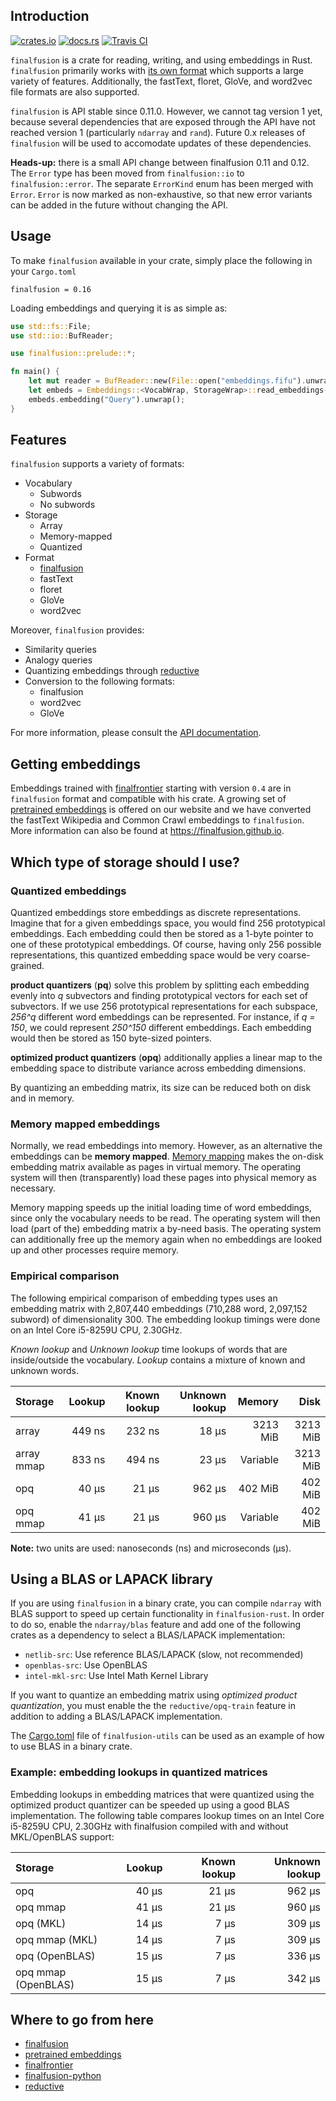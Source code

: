 ## Introduction

[![crates.io](https://img.shields.io/crates/v/finalfusion.svg)](https://crates.io/crates/finalfusion)
[![docs.rs](https://docs.rs/finalfusion/badge.svg)](https://docs.rs/finalfusion/)
[![Travis CI](https://img.shields.io/travis/finalfusion/finalfusion-rust.svg)](https://travis-ci.org/finalfusion/finalfusion-rust)

`finalfusion` is a crate for reading, writing, and using embeddings in Rust.
`finalfusion` primarily works with [its own
format](https://finalfusion.github.io/spec) which supports a large variety of
features. Additionally, the fastText, floret, GloVe, and word2vec file formats
are also supported.

`finalfusion` is API stable since 0.11.0. However, we cannot tag
version 1 yet, because several dependencies that are exposed through
the API have not reached version 1 (particularly `ndarray` and
`rand`). Future 0.x releases of `finalfusion` will be used to accomodate
updates of these dependencies.

**Heads-up:** there is a small API change between finalfusion 0.11 and
0.12. The `Error` type has been moved from `finalfusion::io` to
`finalfusion::error`. The separate `ErrorKind` enum has been merged
with `Error`. `Error` is now marked as non-exhaustive, so that new
error variants can be added in the future without changing the API.

## Usage

To make `finalfusion` available in your crate, simply place the following
in your `Cargo.toml`

~~~
finalfusion = 0.16
~~~

Loading embeddings and querying it is as simple as:

~~~Rust
use std::fs::File;
use std::io::BufReader;

use finalfusion::prelude::*;

fn main() {
    let mut reader = BufReader::new(File::open("embeddings.fifu").unwrap());
    let embeds = Embeddings::<VocabWrap, StorageWrap>::read_embeddings(&mut reader).unwrap();
    embeds.embedding("Query").unwrap();
}
~~~

## Features

`finalfusion` supports a variety of formats:

* Vocabulary
    * Subwords
    * No subwords
* Storage
    * Array
    * Memory-mapped
    * Quantized
* Format
    * [finalfusion](https://finalfusion.github.io/spec)
    * fastText
    * floret
    * GloVe
    * word2vec
    
Moreover, `finalfusion` provides: 

* Similarity queries
* Analogy queries
* Quantizing embeddings through [reductive](https://github.com/finalfusion/reductive)
* Conversion to the following formats:
    * finalfusion
    * word2vec
    * GloVe

For more information, please consult the [API documentation](http://docs.rs/finalfusion/).

## Getting embeddings

Embeddings trained with [finalfrontier](https://finalfusion.github.io/finalfrontier) starting
with version `0.4` are in `finalfusion` format and compatible with his crate. A growing set
of [pretrained embeddings](https://finalfusion.github.io/pretrained) is offered on our website
and we have converted the fastText Wikipedia and Common Crawl embeddings to `finalfusion`.
More information can also be found at https://finalfusion.github.io.

## Which type of storage should I use?

### Quantized embeddings

Quantized embeddings store embeddings as discrete
representations. Imagine that for a given embeddings space, you would
find 256 prototypical embeddings. Each embedding could then be stored
as a 1-byte pointer to one of these prototypical embeddings. Of
course, having only 256 possible representations, this quantized
embedding space would be very coarse-grained.

**product quantizers** (**pq**) solve this problem by splitting each
embedding evenly into *q* subvectors and finding prototypical vectors
for each set of subvectors. If we use 256 prototypical representations
for each subspace, *256^q* different word embeddings can be
represented. For instance, if *q = 150*, we could represent *250^150*
different embeddings. Each embedding would then be stored as 150
byte-sized pointers.

**optimized product quantizers** (**opq**) additionally applies a
linear map to the embedding space to distribute variance across
embedding dimensions.

By quantizing an embedding matrix, its size can be reduced both on
disk and in memory.

### Memory mapped embeddings

Normally, we read embeddings into memory. However, as an alternative
the embeddings can be **memory mapped**. [Memory
mapping](https://en.wikipedia.org/wiki/Memory-mapped_file) makes the
on-disk embedding matrix available as pages in virtual memory. The
operating system will then (transparently) load these pages into
physical memory as necessary.

Memory mapping speeds up the initial loading time of word embeddings,
since only the vocabulary needs to be read. The operating system will
then load (part of the) embedding matrix a by-need basis. The
operating system can additionally free up the memory again when no
embeddings are looked up and other processes require memory.

### Empirical comparison

The following empirical comparison of embedding types uses an
embedding matrix with 2,807,440 embeddings (710,288 word, 2,097,152
subword) of dimensionality 300. The embedding lookup timings were done
on an Intel Core i5-8259U CPU, 2.30GHz.

*Known lookup* and *Unknown lookup* time lookups of words that are
inside/outside the vocabulary. *Lookup* contains a mixture of known
and unknown words.

| Storage    | Lookup | Known lookup | Unknown lookup |   Memory |     Disk |
|:-----------|-------:|-------------:|---------------:|---------:|---------:|
| array      | 449 ns |       232 ns |          18 μs | 3213 MiB | 3213 MiB |
| array mmap | 833 ns |       494 ns |          23 μs | Variable | 3213 MiB |
| opq        |  40 μs |        21 μs |         962 μs |  402 MiB |  402 MiB |
| opq mmap   |  41 μs |        21 μs |         960 μs | Variable |  402 MiB |

**Note:** two units are used: nanoseconds (ns) and microseconds (μs).

## Using a BLAS or LAPACK library

If you are using `finalfusion` in a binary crate, you can compile
`ndarray` with BLAS support to speed up certain functionality in
`finalfusion-rust`. In order to do so, enable the `ndarray/blas`
feature and add one of the following crates as a dependency to select
a BLAS/LAPACK implementation:

* `netlib-src`: Use reference BLAS/LAPACK (slow, not recommended)
* `openblas-src`: Use OpenBLAS
* `intel-mkl-src`: Use Intel Math Kernel Library

If you want to quantize an embedding matrix using *optimized product
quantization*, you must enable the the `reductive/opq-train` feature
in addition to adding a BLAS/LAPACK implementation.

The
[Cargo.toml](https://github.com/finalfusion/finalfusion-utils/blob/master/Cargo.toml)
file of `finalfusion-utils` can be used as an example of how to use
BLAS in a binary crate.

### Example: embedding lookups in quantized matrices

Embedding lookups in embedding matrices that were quantized using the
optimized product quantizer can be speeded up using a good BLAS
implementation. The following table compares lookup times on an
Intel Core i5-8259U CPU, 2.30GHz with finalfusion compiled with and
without MKL/OpenBLAS support:

| Storage             | Lookup | Known lookup | Unknown lookup |
|:--------------------|-------:|-------------:|---------------:|
| opq                 |  40 μs |        21 μs |         962 μs |
| opq mmap            |  41 μs |        21 μs |         960 μs |
| opq (MKL)           |  14 μs |         7 μs |         309 μs |
| opq mmap (MKL)      |  14 μs |         7 μs |         309 μs |
| opq (OpenBLAS)      |  15 μs |         7 μs |         336 μs |
| opq mmap (OpenBLAS) |  15 μs |         7 μs |         342 μs |


## Where to go from here

  * [finalfusion](https://finalfusion.github.io/)
  * [pretrained embeddings](https://finalfusion.github.io/pretrained)
  * [finalfrontier](https://finalfusion.github.io/finalfrontier)
  * [finalfusion-python](https://finalfusion.github.io/python)
  * [reductive](https://github.com/finalfusion/reductive)
